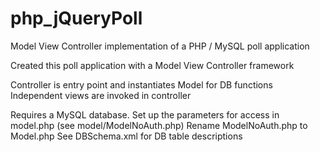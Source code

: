 php_jQueryPoll
==============

Model View Controller implementation of a PHP / MySQL poll application

Created this poll application with a Model View Controller framework

Controller is entry point and instantiates Model for DB functions
Independent views are invoked in controller

Requires a MySQL database. Set up the parameters for access in model.php (see model/ModelNoAuth.php)
Rename ModelNoAuth.php to Model.php
See DBSchema.xml for DB table descriptions
